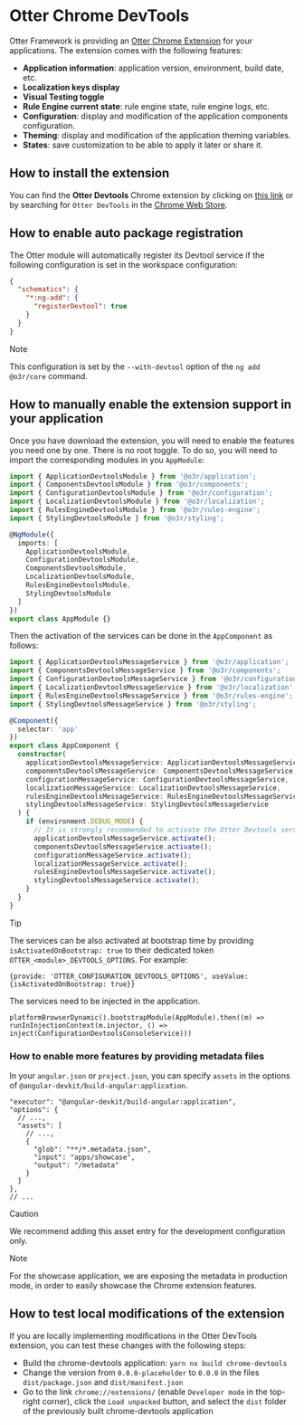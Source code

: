 # Otter Chrome DevTools

Otter Framework is providing an [Otter Chrome Extension](https://chrome.google.com/webstore/detail/otter-devtools/aejabgendbpckkdnjaphhlifbhepmbne) for your applications.
The extension comes with the following features:

- **Application information**: application version, environment, build date, etc.
- **Localization keys display**
- **Visual Testing toggle**
- **Rule Engine current state**: rule engine state, rule engine logs, etc.
- **Configuration**: display and modification of the application components configuration.
- **Theming**: display and modification of the application theming variables.
- **States**: save customization to be able to apply it later or share it.

## How to install the extension

You can find the **Otter Devtools** Chrome extension by clicking on [this link](https://chrome.google.com/webstore/detail/otter-devtools/aejabgendbpckkdnjaphhlifbhepmbne) or by searching for `Otter DevTools` in the [Chrome Web Store](https://chrome.google.com/webstore).

## How to enable auto package registration

The Otter module will automatically register its Devtool service if the following configuration is set in the workspace configuration:

```json
{
  "schematics": {
    "*:ng-add": {
      "registerDevtool": true
    }
  }
}
```

> [!NOTE]
> This configuration is set by the `--with-devtool` option of the `ng add @o3r/core` command.

## How to manually enable the extension support in your application

Once you have download the extension, you will need to enable the features you need one by one. There is no root toggle.
To do so, you will need to import the corresponding modules in you `AppModule`:

```typescript
import { ApplicationDevtoolsModule } from '@o3r/application';
import { ComponentsDevtoolsModule } from '@o3r/components';
import { ConfigurationDevtoolsModule } from '@o3r/configuration';
import { LocalizationDevtoolsModule } from '@o3r/localization';
import { RulesEngineDevtoolsModule } from '@o3r/rules-engine';
import { StylingDevtoolsModule } from '@o3r/styling';

@NgModule({
  imports: [
    ApplicationDevtoolsModule,
    ConfigurationDevtoolsModule,
    ComponentsDevtoolsModule,
    LocalizationDevtoolsModule,
    RulesEngineDevtoolsModule,
    StylingDevtoolsModule
  ]
})
export class AppModule {}
```

Then the activation of the services can be done in the `AppComponent` as follows:

```typescript
import { ApplicationDevtoolsMessageService } from '@o3r/application';
import { ComponentsDevtoolsMessageService } from '@o3r/components';
import { ConfigurationDevtoolsMessageService } from '@o3r/configuration';
import { LocalizationDevtoolsMessageService } from '@o3r/localization';
import { RulesEngineDevtoolsMessageService } from '@o3r/rules-engine';
import { StylingDevtoolsMessageService } from '@o3r/styling';

@Component({
  selector: 'app'
})
export class AppComponent {
  constructor(
    applicationDevtoolsMessageService: ApplicationDevtoolsMessageService,
    componentsDevtoolsMessageService: ComponentsDevtoolsMessageService,
    configurationMessageService: ConfigurationDevtoolsMessageService,
    localizationMessageService: LocalizationDevtoolsMessageService,
    rulesEngineDevtoolsMessageService: RulesEngineDevtoolsMessageService,
    stylingDevtoolsMessageService: StylingDevtoolsMessageService
  ) {
    if (environment.DEBUG_MODE) {
      // It is strongly recommended to activate the Otter Devtools services only in the development mode
      applicationDevtoolsMessageService.activate();
      componentsDevtoolsMessageService.activate();
      configurationMessageService.activate();
      localizationMessageService.activate();
      rulesEngineDevtoolsMessageService.activate();
      stylingDevtoolsMessageService.activate();
    }
  }
}
```

> [!TIP]
> The services can be also activated at bootstrap time by providing `isActivatedOnBootstrap: true` to their dedicated token `OTTER_<module>_DEVTOOLS_OPTIONS`. For example:
> 
> `{provide: 'OTTER_CONFIGURATION_DEVTOOLS_OPTIONS', useValue: {isActivatedOnBootstrap: true}}`
> 
> The services need to be injected in the application.
> 
> `platformBrowserDynamic().bootstrapModule(AppModule).then((m) => runInInjectionContext(m.injector, () => inject(ConfigurationDevtoolsConsoleService)))`

### How to enable more features by providing metadata files

In your `angular.json` or `project.json`, you can specify `assets` in the options of `@angular-devkit/build-angular:application`.
```json5
"executor": "@angular-devkit/build-angular:application",
"options": {
  // ...,
  "assets": [
    // ...,
    {
      "glob": "**/*.metadata.json",
      "input": "apps/showcase",
      "output": "/metadata"
    }
  ]
},
// ...
```

> [!CAUTION]
> We recommend adding this asset entry for the development configuration only.

> [!NOTE]
> For the showcase application, we are exposing the metadata in production mode, in order to easily showcase the Chrome extension features.

## How to test local modifications of the extension

If you are locally implementing modifications in the Otter DevTools extension, you can test these changes with the following steps:
* Build the chrome-devtools application: `yarn nx build chrome-devtools`
* Change the version from `0.0.0-placeholder` to `0.0.0` in the files `dist/package.json` and `dist/manifest.json`
* Go to the link `chrome://extensions/` (enable `Developer mode` in the top-right corner), click the `Load unpacked` button, and select the `dist` folder of the previously built chrome-devtools application
